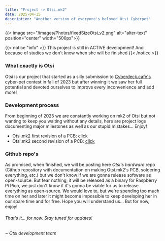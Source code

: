 ```yaml
---
title: "Project -> Otsi.mk2"
date: 2025-04-15
description: "Another version of everyone's beloved Otsi Cyberpet"
---
```


{{< image src="/images/Photos/fixedSizeOtsi_v2.png" alt="alter-text" position="center" width="500px">}}

{{< notice "info" >}}
This project is still in ACTIVE development! And because of studies we don't know when she will be finished
{{< /notice >}}

### What exactly is Otsi
Otsi is our project that started as a silly submission to [Cyberdeck.cafe's](https://cyberdeck.cafe) cyber-pet contest in fall of 2023 but after winning it we saw her full potential and devoted ourselves to improve every inconvenience and add more!

### Development process
From beginning of 2025 we are constantly working on mk2 of Otsi but not wanting to keep you waiting without any details, here are project logs documenting major milestones as well as our stupid mistakes... Enjoy!
- Otsi.mk2 first revision of a PCB: [click](/projects/Otsi.mk2/Otsi-log1)
- Otsi.mk2 second revision of a PCB: [click](/projects/Otsi.mk2/Otsi-log2)

### Github repo's
As promised, when finished, we will be posting here *Otsi's hardware* repo (Github repository with documentation on making Otsi.mk2's PCB, soldering everything, etc.) but we don't know if we are gonna release software as open-source. But fear nothing, it will be released as a binary for Raspberry Pi Pico, we just don't know if it's gonna be viable for us to release everything as open-source. We would love to, but we're spending too much time on her and later it might become impossible to keep developing her in our spare time and for free. Hope you will understand us... But for now, enjoy!

###### That's it... for now. Stay tuned for updates!
###### ~ Otsi development team







